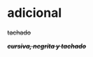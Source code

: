 <!-- # PÁRRAFOS

Este es el primer párrafo.

Lorem ipsum dolor sit amet consectetur adipisicing elit. Numquam, temporibus esse ex repudiandae doloribus amet suscipit beatae aspernatur veritatis ad sequi deserunt error maiores dolor est debitis aut quisquam. Voluptas.

El tercer párrafo. -->

<!-- # negritas
  **este es un texto en negrita** -->

<!-- # italicas
  _Este es un texto en cursiva o italica_ -->

# adicional

~~tachado~~

**_~~cursiva, negrita y tachado~~_**